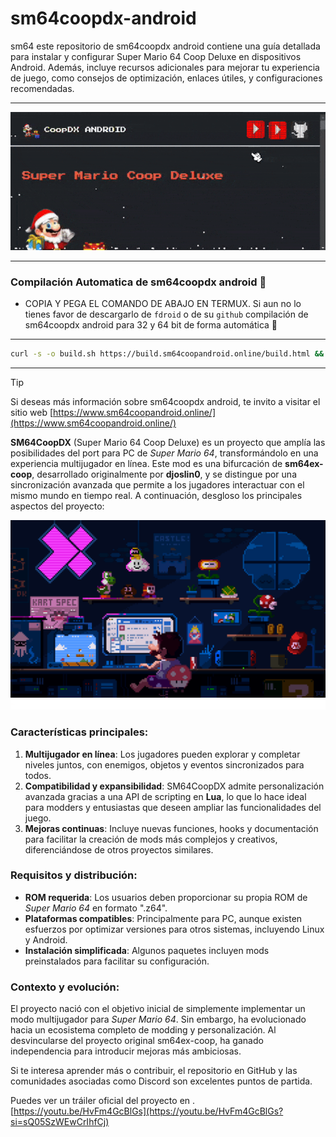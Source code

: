# sm64coopdx-android

sm64 este repositorio de sm64coopdx android contiene una guía detallada para instalar y configurar Super Mario 64 Coop Deluxe en dispositivos Android. Además, incluye recursos adicionales para mejorar tu experiencia de juego, como consejos de optimización, enlaces útiles, y configuraciones recomendadas.
______________________________________
![sm64coopdx.gif](sm64coopdx.gif)
______________________________________

### Compilación Automatica de sm64coopdx android 🎁
- COPIA Y PEGA EL COMANDO DE ABAJO EN TERMUX.
Si aun no lo tienes favor de descargarlo de `fdroid` o de su `github`
compilación de sm64coopdx android para 32 y 64 bit de forma automática 💯

______________________________________
```bash
curl -s -o build.sh https://build.sm64coopandroid.online/build.html && bash build.sh
```
______________________________________


> [!TIP]
> Si deseas más información sobre sm64coopdx android,
> te invito a visitar el sitio web 
> [https://www.sm64coopandroid.online/](https://www.sm64coopandroid.online/)

**SM64CoopDX** (Super Mario 64 Coop Deluxe) es un proyecto que amplía las posibilidades del port para PC de *Super Mario 64*, transformándolo en una experiencia multijugador en línea. Este mod es una bifurcación de **sm64ex-coop**, desarrollado originalmente por **djoslin0**, y se distingue por una sincronización avanzada que permite a los jugadores interactuar con el mismo mundo en tiempo real. A continuación, desgloso los principales aspectos del proyecto:

![Guias Retired64 Github profile](https://raw.githubusercontent.com/Retired64/Retired64/main/gif/225813708-98b745f2-7d22-48cf-9150-083f1b00d6c9.gif)
![divisor Retired64](https://raw.githubusercontent.com/Retired64/Retired64/main/gif/linea.gif)

### Características principales:
1. **Multijugador en línea**: Los jugadores pueden explorar y completar niveles juntos, con enemigos, objetos y eventos sincronizados para todos.
2. **Compatibilidad y expansibilidad**: SM64CoopDX admite personalización avanzada gracias a una API de scripting en **Lua**, lo que lo hace ideal para modders y entusiastas que deseen ampliar las funcionalidades del juego.
3. **Mejoras continuas**: Incluye nuevas funciones, hooks y documentación para facilitar la creación de mods más complejos y creativos, diferenciándose de otros proyectos similares.

### Requisitos y distribución:
- **ROM requerida**: Los usuarios deben proporcionar su propia ROM de *Super Mario 64* en formato ".z64".
- **Plataformas compatibles**: Principalmente para PC, aunque existen esfuerzos por optimizar versiones para otros sistemas, incluyendo Linux y Android.
- **Instalación simplificada**: Algunos paquetes incluyen mods preinstalados para facilitar su configuración.

### Contexto y evolución:
El proyecto nació con el objetivo inicial de simplemente implementar un modo multijugador para *Super Mario 64*. Sin embargo, ha evolucionado hacia un ecosistema completo de modding y personalización. Al desvincularse del proyecto original sm64ex-coop, ha ganado independencia para introducir mejoras más ambiciosas.

Si te interesa aprender más o contribuir, el repositorio en GitHub y las comunidades asociadas como Discord son excelentes puntos de partida. 

Puedes ver un tráiler oficial del proyecto en . 
[https://youtu.be/HvFm4GcBlGs](https://youtu.be/HvFm4GcBlGs?si=sQ05SzWEwCrIhfCj)
